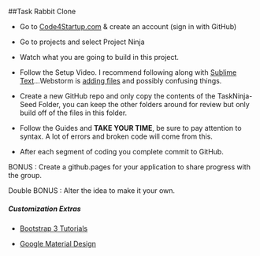 ##Task Rabbit Clone

- Go to [Code4Startup.com](https://code4startup.com/) & create an account (sign in with GitHub)

- Go to projects and select Project Ninja

- Watch what you are going to build in this project.

- Follow the Setup Video. I recommend following along with [Sublime Text](http://c758482.r82.cf2.rackcdn.com/Sublime%20Text%20Build%203083.dmg)...Webstorm is [adding files](http://stackoverflow.com/questions/11968531/what-to-gitignore-from-the-idea-folder) and possibly confusing things.

- Create a new GitHub repo and only copy the contents of the TaskNinja-Seed Folder, you can keep the other folders around for review but only build off of the files in this folder.

- Follow the Guides and **TAKE YOUR TIME**, be sure to pay attention to syntax. A lot of errors and broken code will come from this.

- After each segment of coding you complete commit to GitHub.

BONUS : Create a github.pages for your application to share progress with the group.

Double BONUS : Alter the idea to make it your own.


##### Customization Extras

- [Bootstrap 3 Tutorials](https://www.youtube.com/watch?v=mKt-MDwtVB4)

- [Google Material Design](http://www.google.com/design/spec/material-design/introduction.html#)

